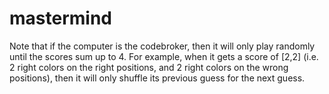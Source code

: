 # mastermind

Note that if the computer is the codebroker, then it will only play randomly until the scores sum up to 4. For example, when it gets a score of [2,2] (i.e. 2 right colors on the right positions, and 2 right colors on the wrong positions), then it will only shuffle its previous guess for the next guess. 